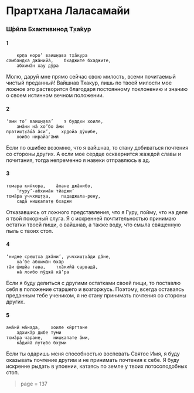 # Прартхана Лаласамайи

### Ш́рӣла Бхактивинод Т̣ха̄кур

#### 1

        кр̣па коро’ ваиш̣н̣ава т̣ха̄кура
    самбандха джа̄нийа̄,    бхаджите бхаджите,
        абхима̄н хау дӯра

Молю, даруй мне прямо сейчас свою милость, всеми почитаемый чистый преданный! Вайшнав Тхакур, лишь по твоей милости мое ложное эго растворится благодаря постоянному поклонению и знанию о своем истинном вечном положении.

#### 2

    ‘ами то’ ваиш̣н̣ава’    э буддхи хоиле,
        ама̄ни на̄ хо’бо а̄ми
    пратиш̣т̣ха̄ш́а̄ а̄си’,    хр̣дойа дӯш̣ибе,
        хоибо нирайага̄мӣ

Если по ошибке возомню, что я вайшнав, то стану добиваться почтения со стороны других. А если мое сердце осквернится жаждой славы и почитания, тогда непременно я навеки отправлюсь в ад.

#### 3

    томара кин̇кора,    а̄пане джа̄нибо,
        ‘гуру’-абхима̄н тйаджи’
    тома̄ра уччхиш̣т̣ха,    пададжала-рен̣у,
        сада̄ ниш̣капат̣е бхаджи

Отказавшись от ложного представления, что я Гуру, пойму, что на деле я твой покорный слуга. Я с искренней почтительностью принимаю остатки твоей пищи, о вайшнав, а также воду, что смыла священную пыль с твоих стоп.

#### 4

    ‘нидже среш̣т̣ха джа̄ни’, уччхиш̣т̣ха̄ди да̄не,
        ха’бе абхима̄н бха̄р
    та̄и ш́иш̣йа тава,    тха̄кийа̄ сарвада̄,
        на̄ лоибо пӯджа̄ ка̄’ра

Если я буду делиться с другими остатками своей пищи, то поставлю себя в положение старшего и возгоржусь. Поэтому, всегда оставаясь преданным тебе учеником, я не стану принимать почтения со стороны других.

#### 5

    ама̄нӣ ма̄нада,    хоиле кӣрттане
        адхика̄р дибе туми
    тома̄ра чаран̣е,    ниш̣капат̣е а̄ми,
        ка̄̐дийа̄ лут̣ибо бхӯми

Если ты одаришь меня способностью воспевать Святое Имя, я буду оказывать почтение другим и не принимать почтения к себе. Я буду искренне рыдать в упоении, катаясь по земле у твоих лотосоподобных стоп.


> page = 137